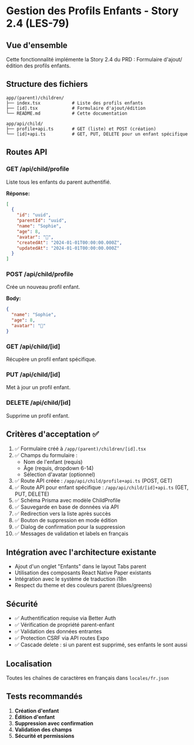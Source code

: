 # Gestion des Profils Enfants - Story 2.4 (LES-79)

## Vue d'ensemble

Cette fonctionnalité implémente la Story 2.4 du PRD : Formulaire d'ajout/édition des profils enfants.

## Structure des fichiers

```
app/(parent)/children/
├── index.tsx            # Liste des profils enfants
├── [id].tsx             # Formulaire d'ajout/édition
└── README.md            # Cette documentation

app/api/child/
├── profile+api.ts       # GET (liste) et POST (création)
└── [id]+api.ts          # GET, PUT, DELETE pour un enfant spécifique
```

## Routes API

### GET /api/child/profile
Liste tous les enfants du parent authentifié.

**Réponse:**
```json
[
  {
    "id": "uuid",
    "parentId": "uuid",
    "name": "Sophie",
    "age": 8,
    "avatar": "🦄",
    "createdAt": "2024-01-01T00:00:00.000Z",
    "updatedAt": "2024-01-01T00:00:00.000Z"
  }
]
```

### POST /api/child/profile
Crée un nouveau profil enfant.

**Body:**
```json
{
  "name": "Sophie",
  "age": 8,
  "avatar": "🦄"
}
```

### GET /api/child/[id]
Récupère un profil enfant spécifique.

### PUT /api/child/[id]
Met à jour un profil enfant.

### DELETE /api/child/[id]
Supprime un profil enfant.

## Critères d'acceptation ✅

1. ✅ Formulaire créé à `/app/(parent)/children/[id].tsx`
2. ✅ Champs du formulaire :
   - Nom de l'enfant (requis)
   - Âge (requis, dropdown 6-14)
   - Sélection d'avatar (optionnel)
3. ✅ Route API créée : `/app/api/child/profile+api.ts` (POST, GET)
4. ✅ Route API pour enfant spécifique : `/app/api/child/[id]+api.ts` (GET, PUT, DELETE)
5. ✅ Schéma Prisma avec modèle ChildProfile
6. ✅ Sauvegarde en base de données via API
7. ✅ Redirection vers la liste après succès
8. ✅ Bouton de suppression en mode édition
9. ✅ Dialog de confirmation pour la suppression
10. ✅ Messages de validation et labels en français

## Intégration avec l'architecture existante

- Ajout d'un onglet "Enfants" dans le layout Tabs parent
- Utilisation des composants React Native Paper existants
- Intégration avec le système de traduction i18n
- Respect du theme et des couleurs parent (blues/greens)

## Sécurité

- ✅ Authentification requise via Better Auth
- ✅ Vérification de propriété parent-enfant
- ✅ Validation des données entrantes
- ✅ Protection CSRF via API routes Expo
- ✅ Cascade delete : si un parent est supprimé, ses enfants le sont aussi

## Localisation

Toutes les chaînes de caractères en français dans `locales/fr.json`

## Tests recommandés

1. **Création d'enfant**
2. **Édition d'enfant**
3. **Suppression avec confirmation**
4. **Validation des champs**
5. **Sécurité et permissions**